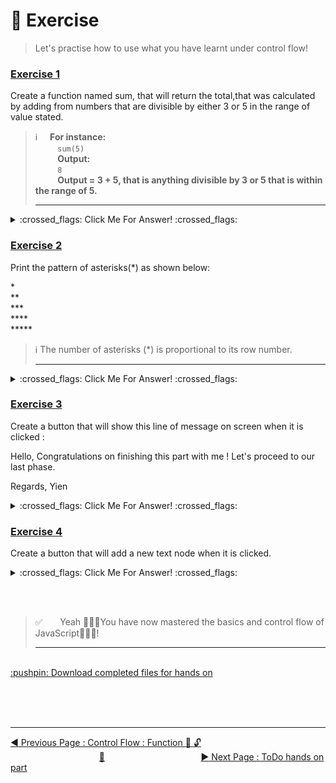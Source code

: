# :dart:    Exercise

>   Let's practise how to use what you have learnt under control flow!


### <ins>Exercise 1 </ins>

Create a function named sum, that will return the total,that was calculated by adding from numbers that are divisible by either 3 or 5 in the range of value stated.

>   :information_source:    &nbsp;&nbsp;&nbsp;&nbsp;**For instance:** <br>  &nbsp;&nbsp;&nbsp;&nbsp;&nbsp;&nbsp;&nbsp;&nbsp;    `sum(5)`<br>    &nbsp;&nbsp;&nbsp;&nbsp;&nbsp;&nbsp;&nbsp;&nbsp;    **Output:**<br> &nbsp;&nbsp;&nbsp;&nbsp;&nbsp;&nbsp;&nbsp;&nbsp;    `8`<br> &nbsp;&nbsp;&nbsp;&nbsp;&nbsp;&nbsp;&nbsp;&nbsp;    **Output = 3 + 5, that is anything divisible by 3 or 5 that is within the range of 5.**
<br><hr>

<details><summary> :crossed_flags: Click Me For Answer! :crossed_flags: </summary><br>

```javascript
function sum (num){
    let total = 0;
    for (let count = 0; count <= num; count++)
        if (count%3===0 ||count%5===0)
            total += count;
    
    return total;
}
```
</details>

### <ins>Exercise 2</ins>

Print the pattern of asterisks\(\*\) as shown below:

\*<br>
\*\*<br>
\*\*\*<br>
\*\*\*\*<br>
\*\*\*\*\*

>   :information_source: The number of asterisks \(\*\) is proportional to its row number.
<br><hr>

<details><summary> :crossed_flags: Click Me For Answer! :crossed_flags: </summary><br>

```javascript
function showStars(num){
    for (let row = 1; row<= num; row++){
        let star = '';
            for(let col = 1; col<= row; col++)
                star +='*';
                console.log(star);
    }
}
```
</details>

### <ins>Exercise 3</ins>

Create a button that will show this line of message on screen when it is clicked :

Hello, 
  Congratulations on finishing this part with me !
    Let's proceed to our last phase.

Regards,
  Yien
  
<details><summary> :crossed_flags: Click Me For Answer! :crossed_flags: </summary><br>

```html
<!DOCTYPE html>
<html lang="en">
  <head>
    <meta charset="UTF-8" />
    <meta name="viewport" content="width=device-width, initial-scale=1.0" />
    <link rel="shortcut icon" href="favicon.png" />
    <title>WebLaunch 2020 : JavaScript</title>
  </head>

  <body>
      <h1>
        Welcome to Sunway Tech Club WebLaunch 2020 JavaScript Workshop
      </h1>
        
        This is the first line. <br />
        This is the second line. <br />
        
        <p id="change">Change me to something else please /.\</p>

        <script>
          function show(){
          document.write("Hello, \nCongratulations on finishing this part with me ! \nLet's proceed to our last phase.\n\nRegards, Yien");
        } 
        <script/>

      <button onclikc="show();">Don't Click Me</button>

  </body>
</html>
```
</details>

### <ins>Exercise 4</ins>

Create a button that will add a new text node when it is clicked.  
<details><summary> :crossed_flags: Click Me For Answer! :crossed_flags: </summary><br>

```html
<!DOCTYPE html>
<html lang="en">
  <head>
    <meta charset="UTF-8" />
    <meta name="viewport" content="width=device-width, initial-scale=1.0" />
    <link rel="shortcut icon" href="favicon.png" />
    <title>WebLaunch 2020 : JavaScript</title>
  </head>

  <body>
      <h1>
        Welcome to Sunway Tech Club WebLaunch 2020 JavaScript Workshop
      </h1>
      <div id="content">
        <p>This is the first line.</p> <br />
        <p>This is the second line.</p> <br />
      </div>
      <p id="change">Change me to something else please /.\</p>

      <script>
        function add(){
            let new_text_node = document.createTextNode("I am new text node");
            document.querySelector("#content").appendChild(new_text_node);
      	}
      <script/>

      <button onclick="add();">Don't Click Me</button>

  </body>
</html>
```
</details>

<br><br>
>   :white_check_mark:  &nbsp;&nbsp;&nbsp;&nbsp;&nbsp;  Yeah 🎉🎉🎉You have now mastered the basics and control flow of JavaScript🎉🎉🎉!
<br><hr>

<br>
<a href="https://github.com/cheongyien/webLaunchJS/raw/master/hands_on/completed.zip" download="WebLaunch2020_JS_Completed"> :pushpin: Download completed files for hands on</a>

<br><br><br>
<hr>

[:arrow_backward: Previous Page : Control Flow : Function :triangular_flag_on_post: :unlock: ](function.md)  &nbsp;&nbsp;&nbsp;&nbsp;&nbsp;&nbsp;&nbsp;&nbsp;&nbsp;&nbsp;&nbsp;&nbsp;&nbsp;&nbsp;&nbsp;&nbsp;&nbsp;&nbsp;&nbsp;&nbsp;&nbsp;&nbsp;&nbsp;&nbsp;&nbsp;&nbsp;&nbsp;&nbsp;&nbsp;&nbsp;&nbsp;&nbsp;&nbsp;&nbsp;&nbsp;&nbsp;[:house_with_garden:](../../README.md)&nbsp;&nbsp;&nbsp;&nbsp;&nbsp;&nbsp;&nbsp;&nbsp;&nbsp;&nbsp;&nbsp;&nbsp;&nbsp;&nbsp;&nbsp;&nbsp;&nbsp;&nbsp;&nbsp;&nbsp;&nbsp;&nbsp;&nbsp;&nbsp;&nbsp;&nbsp;&nbsp;&nbsp;&nbsp;&nbsp;&nbsp;&nbsp;&nbsp;&nbsp;&nbsp;&nbsp;&nbsp;&nbsp;    [:arrow_forward: Next Page : ToDo hands on part ](https://github.com/cheongyien/webLaunchJS/raw/master/project/starter.zip)

